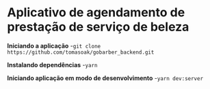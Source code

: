 # Aplicativo de agendamento de prestação de serviço de beleza

**Iniciando a aplicação**
-`git clone https://github.com/tomasoak/gobarber_backend.git`

**Instalando dependências**
-`yarn`

**Iniciando aplicação em modo de desenvolvimento**
-`yarn dev:server`

